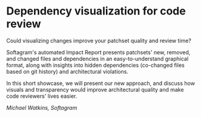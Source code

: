 # Dependency visualization for code review

Could visualizing changes improve your patchset quality and review time?

Softagram's automated Impact Report presents patchsets' new, removed, and
changed files and dependencies in an easy-to-understand graphical format,
along with insights into hidden dependencies (co-changed files based on
git history) and architectural violations.

In this short showcase, we will present our new approach, and discuss how
visuals and transparency would improve architectural quality and make code
reviewers' lives easier.

*Michael Watkins, Softagram*
